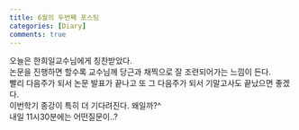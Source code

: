 ```yaml
---
title: 6월의 두번째 포스팅
categories: [Diary]
comments: true
---
```

오늘은 한희일교수님에게 칭찬받았다.  
논문을 진행하면 할수록 교수님께 당근과 채찍으로 잘 조련되어가는 느낌이 든다.  
빨리 다음주가 되서 논문 발표가 끝나고 또 그 다음주가 되서 기말고사도 끝났으면 좋겠다.  
이번학기 종강이 특히 더 기다려진다. 왜일까?^  
내일 11시30분에는 어떤질문이..?  


